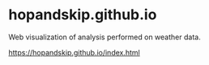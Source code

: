 # hopandskip.github.io
Web visualization of analysis performed on weather data.

https://hopandskip.github.io/index.html
